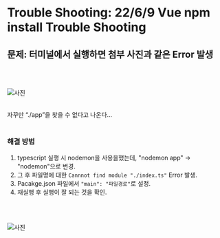 # Trouble Shooting: 22/6/9 Vue npm install Trouble Shooting 

## 문제: 터미널에서 실행하면 첨부 사진과 같은 Error 발생

<br/>
<br/>

![사진](https://github.com/kwak9898/TIL/blob/master/images/%EC%8A%A4%ED%81%AC%EB%A6%B0%EC%83%B7%202022-07-04%20%EC%98%A4%ED%9B%84%203.15.12.png?raw=true)

<br/>
자꾸만 “./app”을 찾을 수 없다고 나온다…

<br/>
<br/>

### 해결 방법
1. typescript 실행 시 nodemon을 사용을했는데, "nodemon app" -> "nodemon"으로 변경.
2. 그 후 파일명에 대한 ``Cannnot find module "./index.ts"`` Error 발생.
3. Pacakge.json 파일에서 ``"main": "파일경로"``로 설정.
4. 재실행 후 실행이 잘 되는 것을 확인.
<br/>
<br/>

![사진](https://github.com/kwak9898/TIL/blob/master/images/%EC%8A%A4%ED%81%AC%EB%A6%B0%EC%83%B7%202022-07-04%20%EC%98%A4%ED%9B%84%203.19.01.png?raw=true)

<br/>
<br/>